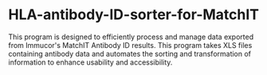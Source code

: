 # HLA-antibody-ID-sorter-for-MatchIT
This program is designed to efficiently process and manage data exported from Immucor's MatchIT Antibody ID results. This program takes XLS files containing antibody data and automates the sorting and transformation of information to enhance usability and accessibility.
